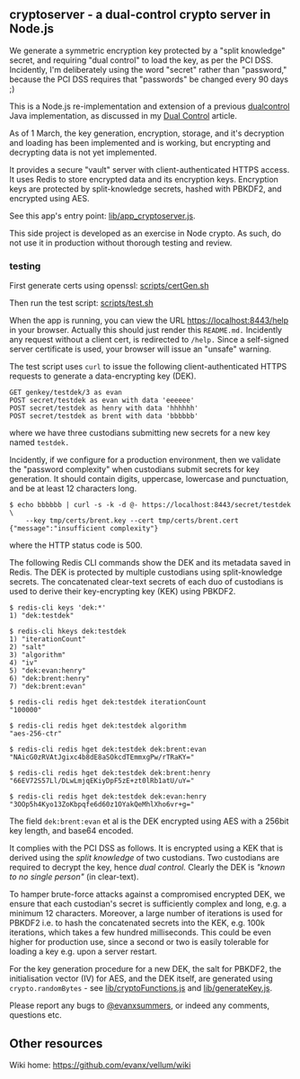## cryptoserver - a dual-control crypto server in Node.js

We generate a symmetric encryption key protected by a "split knowledge" secret, and requiring "dual control" to load the key, as per the PCI DSS. Incidently, I'm deliberately using the word "secret" rather than "password," because the PCI DSS requires that "passwords" be changed every 90 days ;)

This is a Node.js re-implementation and extension of a previous <a href="https://github.com/evanx/dualcontrol">dualcontrol</a> Java implementation, as discussed in my <a href="https://github.com/evanx/vellum/wiki/DualControl">Dual Control</a> article. 

As of 1 March, the key generation, encryption, storage, and it's decryption and loading has been implemented and is working, but encrypting and decrypting data is not yet implemented.

It provides a secure "vault" server with client-authenticated HTTPS access. It uses Redis to store encrypted data and its encryption keys. Encryption keys are protected by split-knowledge secrets, hashed with PBKDF2, and encrypted using AES.

See this app's entry point: <a href="https://github.com/evanx/cryptoserver/blob/master/lib/app_cryptoserver.js">lib/app_cryptoserver.js</a>.

This side project is developed as an exercise in Node crypto. As such, do not use it in production without thorough testing and review.


### testing 

First generate certs using openssl: [scripts/certGen.sh](https://github.com/evanx/cryptoserver/blob/master/scripts/certGen.sh)

Then run the test script: [scripts/test.sh](https://github.com/evanx/cryptoserver/blob/master/scripts/test.sh)

When the app is running, you can view the URL <a href="https://localhost:8443/help">https://localhost:8443/help</a> in your browser. Actually this should just render this `README.md.` Incidently any request without a client cert, is redirected to `/help.` Since a self-signed server certificate is used, your browser will issue an "unsafe" warning.

The test script uses `curl` to issue the following client-authenticated HTTPS requests to generate a data-encrypting key (DEK).

```shell
GET genkey/testdek/3 as evan
POST secret/testdek as evan with data 'eeeeee'
POST secret/testdek as henry with data 'hhhhhh'
POST secret/testdek as brent with data 'bbbbbb'
```

where we have three custodians submitting new secrets for a new key named `testdek.`

Incidently, if we configure for a production environment, then we validate the "password complexity" when custodians submit secrets for key generation. It should contain digits, uppercase, lowercase and punctuation, and be at least 12 characters long.

```shell
$ echo bbbbbb | curl -s -k -d @- https://localhost:8443/secret/testdek \
    --key tmp/certs/brent.key --cert tmp/certs/brent.cert
{"message":"insufficient complexity"}
```
where the HTTP status code is 500. 

The following Redis CLI commands show the DEK and its metadata saved in Redis. The DEK is protected by multiple custodians using split-knowledge secrets. The concatenated clear-text secrets of each duo of custodians is used to derive their key-encrypting key (KEK) using PBKDF2.

```shell
$ redis-cli keys 'dek:*'
1) "dek:testdek"

$ redis-cli hkeys dek:testdek
1) "iterationCount"
2) "salt"
3) "algorithm"
4) "iv"
5) "dek:evan:henry"
6) "dek:brent:henry"
7) "dek:brent:evan"

$ redis-cli redis hget dek:testdek iterationCount
"100000"

$ redis-cli redis hget dek:testdek algorithm
"aes-256-ctr"

$ redis-cli redis hget dek:testdek dek:brent:evan
"NAicG0zRVAtJgixc4b8dE8aSOkcdTEmmxgPw/rTRaKY="

$ redis-cli redis hget dek:testdek dek:brent:henry
"66EV72S57Ll/DLwLmjqEKiyDpF5zE+zt0lRb1atU/uY="

$ redis-cli redis hget dek:testdek dek:evan:henry
"3OOp5h4Kyo13ZoKbpqfe6d60z1OYakQeMhlXho6vr+g="
```

The field `dek:brent:evan` et al is the DEK encrypted using AES with a 256bit key length, and base64 encoded.

It complies with the PCI DSS as follows. It is encrypted using a KEK that is derived using the <i>split knowledge</i> of two custodians. Two custodians are required to decrypt the key, hence <i>dual control.</i> Clearly the DEK is <i>"known to no single person"</i> (in clear-text). 

To hamper brute-force attacks against a compromised encrypted DEK, we ensure that each custodian's secret is sufficiently complex and long, e.g. a minimum 12 characters. Moreover, a large number of iterations is used for PBKDF2 i.e. to hash the concatenated secrets into the KEK, e.g. 100k iterations, which takes a few hundred milliseconds. This could be even higher for production use, since a second or two is easily tolerable for loading a key e.g. upon a server restart.

For the key generation procedure for a new DEK, the salt for PBKDF2, the initialisation vector (IV) for AES, and the DEK itself, are generated using `crypto.randomBytes` - see 
[lib/cryptoFunctions.js](https://github.com/evanx/cryptoserver/blob/master/lib/cryptoFunctions.js) and 
[lib/generateKey.js](https://github.com/evanx/cryptoserver/blob/master/lib/generateKey.js).

Please report any bugs to <a href="https://twitter.com/evanxsummers">@evanxsummers</a>, or indeed any comments, questions etc.


## Other resources

Wiki home: https://github.com/evanx/vellum/wiki



